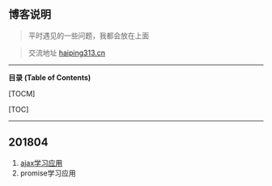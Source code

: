 ## 博客说明
>  平时遇见的一些问题，我都会放在上面

> 交流地址 [haiping313.cn](http://haiping313.cn "haiping313.cn")

------------

**目录 (Table of Contents)**

[TOCM]

[TOC]

------------


## 201804
1. [ajax学习应用](http://haiping313.cn "ajax学习应用")
2. promise学习应用